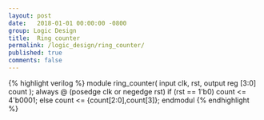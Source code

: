 ```yaml
---
layout: post
date:   2018-01-01 00:00:00 -0800
group: Logic Design
title:  Ring counter
permalink: /logic_design/ring_counter/
published: true
comments: false
---
```


{% highlight verilog %}
module ring_counter( 
	input clk, rst,
	output reg [3:0] count
);
always @ (posedge clk or negedge rst)
if      (rst == 1'b0)   count <= 4'b0001;
else                    count <= {count[2:0],count[3]}; 
endmodul
{% endhighlight %}

